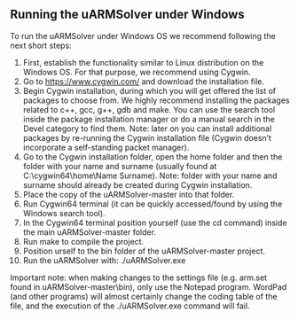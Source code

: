 ## Running the uARMSolver under Windows

To run the uARMSolver under Windows OS we recommend following the next short steps:
1.	First, establish the functionality similar to Linux distribution on the Windows OS. For that purpose, we recommend using Cygwin.
2.	Go to https://www.cygwin.com/ and download the installation file.
3.	Begin Cygwin installation, during which you will get offered the list of packages to choose from. We highly recommend installing the packages related to c++, gcc, g++, gdb and make. You can use the search tool inside the package installation manager or do a manual search in the Devel category to find them. Note: later on you can install additional packages by re-running the Cygwin installation file (Cygwin doesn’t incorporate a self-standing packet manager).
4.	Go to the Cygwin installation folder, open the home folder and then the folder with your name and surname (usually found at C:\cygwin64\home\Name Surname). Note: folder with your name and surname should already be created during Cygwin installation. 
5.  Place the copy of the uARMSolver-master into that folder.
6.	Run Cygwin64 terminal (it can be quickly accessed/found by using the Windows search tool).
7.	In the Cygwin64 terminal position yourself (use the cd command) inside the main uARMSolver-master folder.
8.	Run make to compile the project.
9.  Position urself to the bin folder of the uARMSolver-master project.
10. Run the uARMSolver with: ./uARMSolver.exe

Important note: when making changes to the settings file (e.g. arm.set found in uARMSolver-master\bin), only use the Notepad program. WordPad (and other programs) will almost certainly change the coding table of the file, and the execution of the ./uARMSolver.exe command will fail.
